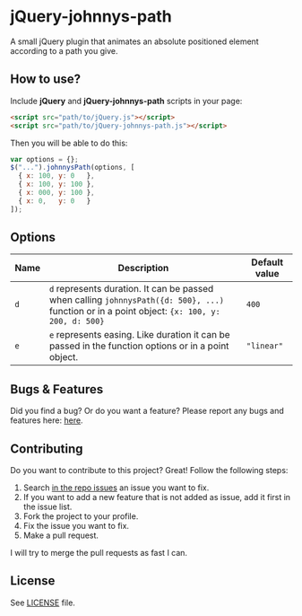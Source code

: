 jQuery-johnnys-path
==================

A small jQuery plugin that animates an absolute positioned element according to a path you give.

## How to use?

Include **jQuery** and **jQuery-johnnys-path** scripts in your page:

```html
<script src="path/to/jQuery.js"></script>
<script src="path/to/jQuery-johnnys-path.js"></script>
```

Then you will be able to do this:

```js
var options = {};
$("...").johnnysPath(options, [
  { x: 100, y: 0   },
  { x: 100, y: 100 },
  { x: 000, y: 100 },
  { x: 0,   y: 0   }
]);
```

## Options

<table>
    <thead>
        <tr>
            <th>Name</th>
            <th>Description</th>
            <th>Default value</th>
        </tr>
    </thead>
    <tbody>
        <tr>
            <td><code>d</code></td>
            <td><code>d</code> represents duration. It can be passed when calling <code>johnnysPath({d: 500}, ...)</code> function or in a point object: <code>{x: 100, y: 200, d: 500}</code></td>
            <td><code>400</code></td>
        </tr>
        <tr>
            <td><code>e</code></td>
            <td><code>e</code> represents easing. Like duration it can be passed in the function options or in a point object.</td>
            <td><code>"linear"</code></td>
        </tr>
    </tbody>
</table>

## Bugs & Features
Did you find a bug? Or do you want a feature? Please report any bugs and features here: [here](https://github.com/IonicaBizau/jQuery-johnnys-path/issues).

## Contributing
Do you want to contribute to this project? Great! Follow the following steps:

 1. Search [in the repo issues](https://github.com/IonicaBizau/jQuery-johnnys-path/issues) an issue you want to fix.
 1. If you want to add a new feature that is not added as issue, add it first in the issue list.
 1. Fork the project to your profile.
 1. Fix the issue you want to fix.
 1. Make a pull request.

I will try to merge the pull requests as fast I can.


## License
See [LICENSE](https://github.com/IonicaBizau/jQuery-jonnys-path/blob/master/LICENSE) file.
